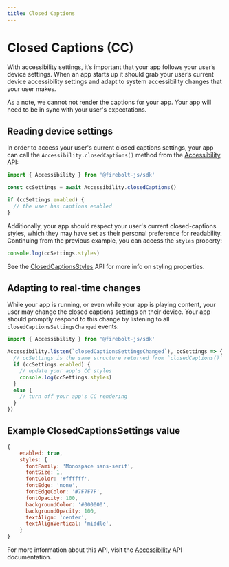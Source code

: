 ```yaml
---
title: Closed Captions
---
```

# Closed Captions (CC)

With accessibility settings, it’s important that your app follows your user’s device settings. When an app starts up it should grab your user’s current device accessibility settings and adapt to system accessibility changes that your user makes.

As a note, we cannot not render the captions for your app. Your app will need to be in sync with your user's expectations.


## Reading device settings
In order to access your user's current closed captions settings, your app can call the `Accessibility.closedCaptions()` method from the [Accessibility](/api/accessibility/) API:

```javascript
import { Accessibility } from '@firebolt-js/sdk'

const ccSettings = await Accessibility.closedCaptions()

if (ccSettings.enabled) {
  // the user has captions enabled
}
```

Additionally, your app should respect your user's current closed-captions styles, which they may have set as their personal preference for readability. Continuing from the previous example, you can access the `styles` property:


```javascript
console.log(ccSettings.styles)
```

See the [ClosedCaptionsStyles](/api/accessibility/#closedcaptionsstyles) API for more info on styling properties.

## Adapting to real-time changes
While your app is running, or even while your app is playing content, your user may change the closed captions settings on their device. Your app should promptly respond to this change by listening to all `closedCaptionsSettingsChanged` events:

```javascript
import { Accessibility } from '@firebolt-js/sdk'

Accessibility.listen(`closedCaptionsSettingsChanged`), ccSettings => {
  // ccSettings is the same structure returned from `closedCaptions()`
  if (ccSettings.enabled) {
    // update your app's CC styles
    console.log(ccSettings.styles)
  }
  else {
    // turn off your app's CC rendering
  }
})
```


## Example ClosedCaptionsSettings value

```javascript
{
    enabled: true,
    styles: {
      fontFamily: 'Monospace sans-serif',
      fontSize: 1,
      fontColor: '#ffffff',
      fontEdge: 'none',
      fontEdgeColor: '#7F7F7F',
      fontOpacity: 100,
      backgroundColor: '#000000',
      backgroundOpacity: 100,
      textAlign: 'center',
      textAlignVertical: 'middle',
    }
}
```

For more information about this API, visit the [Accessibility](/api/accessibility/) API documentation.
